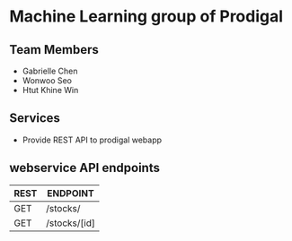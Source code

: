 # Machine Learning group of Prodigal 

## Team Members
* Gabrielle Chen
* Wonwoo Seo
* Htut Khine Win 

## Services
* Provide REST API to prodigal webapp 

## webservice API endpoints
|REST  | ENDPOINT     | 
|------|--------------|
|GET   | /stocks/     |
|GET   | /stocks/[id] | 
